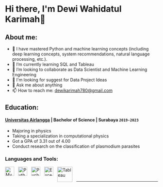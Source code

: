 # Hi there, I'm Dewi Wahidatul Karimah👋
## About me:
- 🔭 I have mastered Python and machine learning concepts (including deep learning concepts, system recommendations, natural language processing, etc.).
- 🌱 I’m currently learning SQL and Tableau
- 👯 I’m looking to collaborate as Data Scientist and Machine Learning Engineering
- 🤔 I'm looking for suggest for Data Project Ideas
- 💬 Ask me about anything
- 📫 How to reach me: dewikarimah780@gmail.com

## Education:

#### [Universitas Airlangga](https://unair.ac.id/) | Bachelor of Science | Surabaya `2019-2023`
   - Majoring in physics
   - Taking a specialization in computational physics
   - Got a GPA of 3.31 out of 4.00
   - Conduct research on the classification of plasmodium parasites

### Languages and Tools:

<img align="left" alt="MySQL" width="30px" src="https://cdn.jsdelivr.net/gh/devicons/devicon/icons/mysql/mysql-original.svg" style="padding-right:10px;" />
<img align="left" alt="Python" width="30px" src="https://upload.wikimedia.org/wikipedia/commons/thumb/c/c3/Python-logo-notext.svg/110px-Python-logo-notext.svg.png?20100317150552" style="padding-right:10px;" />
<img align="left" alt="Pycharm" width="30px" src="https://upload.wikimedia.org/wikipedia/commons/thumb/1/1d/PyCharm_Icon.svg/220px-PyCharm_Icon.svg.png" style="padding-right:10px;" />
<img align="left" alt="Excel" width="30px" src="https://is2-ssl.mzstatic.com/image/thumb/Purple126/v4/a8/fd/5a/a8fd5a84-c6f1-355f-3b9f-6e86598efaa3/XCEL.png/1200x630bb.png" style="padding-right:10px;" />
<img align="left" alt="Tableau" width="50px" src="https://logos-world.net/wp-content/uploads/2021/10/Tableau-Symbol.png" style="padding-right:10px;" />

<br />
<br />

---
